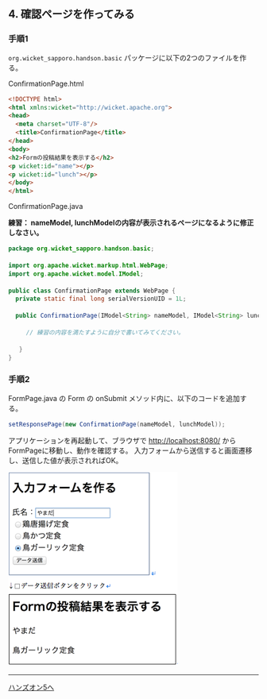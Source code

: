 ## 4. 確認ページを作ってみる

### 手順1

`org.wicket_sapporo.handson.basic` パッケージに以下の2つのファイルを作る。

ConfirmationPage.html

```html
<!DOCTYPE html>
<html xmlns:wicket="http://wicket.apache.org">
<head>
  <meta charset="UTF-8"/>
  <title>ConfirmationPage</title>
</head>
<body>
<h2>Formの投稿結果を表示する</h2>
<p wicket:id="name"></p>
<p wicket:id="lunch"></p>
</body>
</html>
```

ConfirmationPage.java

**練習： nameModel, lunchModelの内容が表示されるページになるように修正しなさい。**

```java
package org.wicket_sapporo.handson.basic;
 
import org.apache.wicket.markup.html.WebPage;
import org.apache.wicket.model.IModel;
 
public class ConfirmationPage extends WebPage {
  private static final long serialVersionUID = 1L;

  public ConfirmationPage(IModel<String> nameModel, IModel<String> lunchModel) {
 
     // 練習の内容を満たすように自分で書いてみてください。
 
   }
}
```

### 手順2

FormPage.java の Form の onSubmit メソッド内に、以下のコードを追加する。

```java
setResponsePage(new ConfirmationPage(nameModel, lunchModel));
```

アプリケーションを再起動して、ブラウザで [http://localhost:8080/](http://localhost:8080/)  からFormPageに移動し、動作を確認する。
入力フォームから送信すると画面遷移し、送信した値が表示されればOK。

![fig04](./fig04.png)

----

 [ハンズオン5へ](./HandsOn05.md) 
